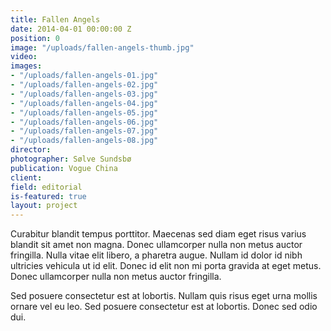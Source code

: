 ```yaml
---
title: Fallen Angels
date: 2014-04-01 00:00:00 Z
position: 0
image: "/uploads/fallen-angels-thumb.jpg"
video: 
images:
- "/uploads/fallen-angels-01.jpg"
- "/uploads/fallen-angels-02.jpg"
- "/uploads/fallen-angels-03.jpg"
- "/uploads/fallen-angels-04.jpg"
- "/uploads/fallen-angels-05.jpg"
- "/uploads/fallen-angels-06.jpg"
- "/uploads/fallen-angels-07.jpg"
- "/uploads/fallen-angels-08.jpg"
director: 
photographer: Sølve Sundsbø
publication: Vogue China
client: 
field: editorial
is-featured: true
layout: project
---
```


Curabitur blandit tempus porttitor. Maecenas sed diam eget risus varius blandit sit amet non magna. Donec ullamcorper nulla non metus auctor fringilla. Nulla vitae elit libero, a pharetra augue. Nullam id dolor id nibh ultricies vehicula ut id elit. Donec id elit non mi porta gravida at eget metus. Donec ullamcorper nulla non metus auctor fringilla.

Sed posuere consectetur est at lobortis. Nullam quis risus eget urna mollis ornare vel eu leo. Sed posuere consectetur est at lobortis. Donec sed odio dui.